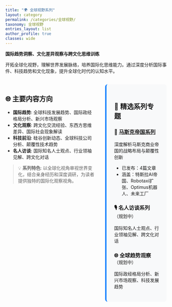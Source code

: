 ```yaml
---
title: "🌍 全球视野系列"
layout: category
permalink: /categories/全球视野/
taxonomy: 全球视野
entries_layout: list
author_profile: true
classes: wide
---
```


**国际趋势洞察、文化差异观察与跨文化思维训练**

开拓全球化视野，理解世界发展脉络，培养国际化思维能力。通过深度分析国际事件、科技趋势和文化现象，提升全球化时代的认知水平。

<div style="display: flex; gap: 2rem; margin: 2rem 0;">
<div style="flex: 2;" markdown="1">

## 🌐 主要内容方向

- **国际趋势**: 全球科技发展趋势、国际政经格局分析、新兴市场观察
- **文化观察**: 跨文化交流经验、东西方思维差异、国际社会现象解读
- **科技前沿**: 硅谷创新动态、全球科技公司分析、颠覆性技术趋势
- **名人访谈**: 国际知名人士观点、行业领袖见解、跨文化对话

> 💡 **系列特色**: 以全球化视角审视世界变化，结合亲身经历和深度调研，为读者提供独特的国际化观察视角。

</div>
<div style="flex: 1; background: #f8f9fa; padding: 1.5rem; border-radius: 8px; border-left: 4px solid #007bff;" markdown="1">

## 📖 精选系列专题

### 🚀 [马斯克帝国系列](/youxinyanzhe/series/马斯克帝国/)
深度解析马斯克商业帝国的战略布局与颠覆性创新
- 已发布：4篇文章
- 涵盖：特斯拉AI帝国、Robotaxi扩张、Optimus机器人、未来工厂

### 🎙️ 名人访谈系列 <small style="color: #666;">（规划中）</small>
国际知名人士观点、行业领袖见解、跨文化对话

### 🌐 全球趋势观察 <small style="color: #666;">（规划中）</small>
国际政经格局分析、新兴市场观察、科技发展趋势

</div>
</div>